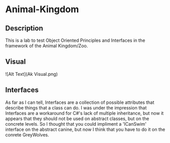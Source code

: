 # Animal-Kingdom

## Description
This is a lab to test Object Oriented Principles and Interfaces in the framework of the Animal Kingdom/Zoo. 

## Visual
![Alt Text](Ak Visual.png)

## Interfaces
As far as I can tell, Interfaces are a collection of possible attributes that describe things that a class can do. I was under the impression that Interfaces are a workaround for C#'s lack of multiple inheritance, but now it appears that they should not be used on abstract classes, but on the concrete levels. So I thought that you could impliment a 'ICanSwim' interface on the abstract canine, but now I think that you have to do it on the conrete GreyWolves. 
